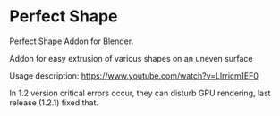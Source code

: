 # Perfect Shape
Perfect Shape Addon for Blender.

Addon for easy extrusion of various shapes on an uneven surface

Usage description: https://www.youtube.com/watch?v=Llrricm1EF0

In 1.2 version critical errors occur, they can disturb GPU rendering, last release (1.2.1) fixed that.
